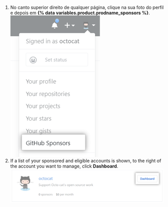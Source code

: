 1. No canto superior direito de qualquer página, clique na sua foto do perfil e depois em **{% data variables.product.prodname_sponsors %}**. ![Botão {% data variables.product.prodname_sponsors %}](/assets/images/help/sponsors/access-github-sponsors-dashboard.png)
2. If a list of your sponsored and eligible accounts is shown, to the right of the account you want to manage, click **Dashboard**. ![Botão do painel de patrocinadores de desenvolvedor](/assets/images/help/sponsors/dev-sponsors-dashboard-button.png)
